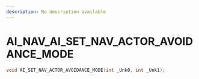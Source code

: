```yaml
---
description: No description available 
---
```


# AI_NAV\_AI_SET_NAV_ACTOR_AVOIDANCE_MODE

```cpp
void AI_SET_NAV_ACTOR_AVOIDANCE_MODE(int _Unk0, int _Unk1);
```